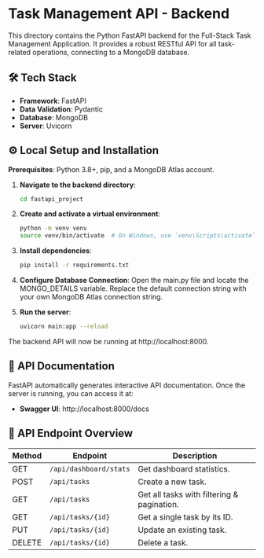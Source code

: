 # Task Management API - Backend

This directory contains the Python FastAPI backend for the Full-Stack Task Management Application. It provides a robust RESTful API for all task-related operations, connecting to a MongoDB database.

## 🛠️ Tech Stack

- **Framework**: FastAPI
- **Data Validation**: Pydantic
- **Database**: MongoDB
- **Server**: Uvicorn

## ⚙️ Local Setup and Installation

**Prerequisites**: Python 3.8+, pip, and a MongoDB Atlas account.

1. **Navigate to the backend directory**:
   ```bash
   cd fastapi_project
   ```

2. **Create and activate a virtual environment**:
   ```bash
   python -m venv venv
   source venv/bin/activate  # On Windows, use `venv\Scripts\activate`
   ```

3. **Install dependencies**:
   ```bash
   pip install -r requirements.txt
   ```

4. **Configure Database Connection**:
   Open the main.py file and locate the MONGO_DETAILS variable. Replace the default connection string with your own MongoDB Atlas connection string.

5. **Run the server**:
   ```bash
   uvicorn main:app --reload
   ```

The backend API will now be running at http://localhost:8000.

## 📖 API Documentation

FastAPI automatically generates interactive API documentation. Once the server is running, you can access it at:

- **Swagger UI**: http://localhost:8000/docs

## 📖 API Endpoint Overview

| Method | Endpoint | Description |
|--------|----------|-------------|
| GET | `/api/dashboard/stats` | Get dashboard statistics. |
| POST | `/api/tasks` | Create a new task. |
| GET | `/api/tasks` | Get all tasks with filtering & pagination. |
| GET | `/api/tasks/{id}` | Get a single task by its ID. |
| PUT | `/api/tasks/{id}` | Update an existing task. |
| DELETE | `/api/tasks/{id}` | Delete a task. |
